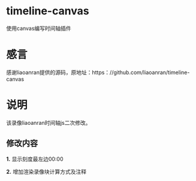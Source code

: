 # timeline-canvas
使用canvas编写时间轴插件

# 感言
感谢liaoanran提供的源码，原地址：https：//github.com/liaoanran/timeline-canvas

# 说明
该录像liaoanran时间轴js二次修改。

## **修改内容** ##
**1.**
显示刻度最左边00:00

**2.**
增加渲染录像块计算方式及注释



